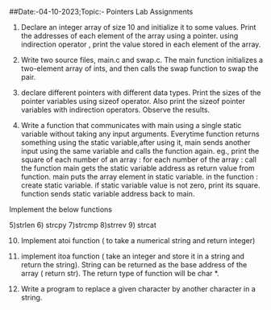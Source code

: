##Date:-04-10-2023;Topic:- Pointers Lab Assignments

1) Declare an integer array of size 10 and initialize it to some values. Print the addresses of each element of the array using a pointer. using indirection operator , print the value stored in each element of the array.

2) Write two source files, main.c and swap.c. The main function initializes a two-element array of ints, and then calls the swap function to swap the pair.

3) declare different pointers with different data types. Print the sizes of the pointer variables using sizeof operator. Also print the sizeof pointer variables with indirection operators. Observe the results.


4) Write a function that communicates with main using a single static variable without taking any input arguments.
Everytime function returns something using the static variable,after using it, main sends another input using the same variable and calls the function again.
eg., print the square of each number of an array :
for each number of the array :
    call the function
    main gets the static variable address as return value from function.
    main puts the array element in static variable.
in the function :
    create static variable.
    if static variable value is not zero, print its square.
    function sends static variable address back to main.


Implement the below functions 

5)strlen
6) strcpy
7)strcmp
8)strrev
9) strcat

10) Implement atoi function ( to take a numerical string and return integer)

11) implement itoa function ( take an integer and store it in a string and return the string).
String can be returned as the base address of the array ( return str). The return type of function will be char *.

12) Write a program to replace a given character by another character in a string.
